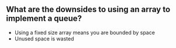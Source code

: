 ## What are the downsides to using an array to implement a queue?

- Using a fixed size array means you are bounded by space
- Unused space is wasted